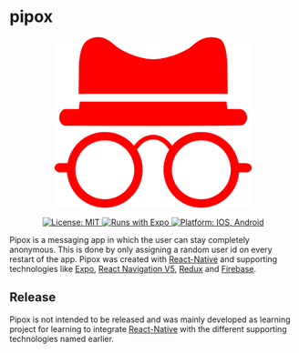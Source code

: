 # pipox

<p align="center">
  <img height="300" width="auto" src="assets/pipox.png">
</p>

<p align="center">
  <a aria-label="pipox license" href="https://github.com/RTR-Development/pipox/blob/main/LICENSE" target="_blank">
    <img alt="License: MIT" src="https://img.shields.io/badge/License-MIT-yellow.svg" target="_blank" />
  </a>
  <a aria-label="runs with expo" href="https://expo.io/" target="_blank">
    <img alt="Runs with Expo" src="https://img.shields.io/badge/Runs%20with%20Expo-000.svg?style=flat-square&logo=EXPO&labelColor=f3f3f3&logoColor=000" target="_blank" />
  </a>
  <a aria-label="runs on platforms" href="https://play.google.com/store/apps/details?id=com.rtrdevelopment.shot_selector" target="_blank">
    <img alt="Platform: IOS, Android" src="https://img.shields.io/badge/Platform-IOS,_Android-blue" target="_blank" />
  </a>
</p>

Pipox is a messaging app in which the user can stay completely anonymous. This is done by only assigning a random user id on every restart of the app. Pipox was created with [React-Native](https://github.com/facebook/react-native) and supporting technologies like [Expo](https://github.com/expo/expo), [React Navigation V5](https://github.com/react-navigation/react-navigation), [Redux](https://github.com/reduxjs/redux) and [Firebase](https://firebase.google.com/).

## Release

Pipox is not intended to be released and was mainly developed as learning project for learning to integrate [React-Native](https://github.com/facebook/react-native) with the different supporting technologies named earlier.
